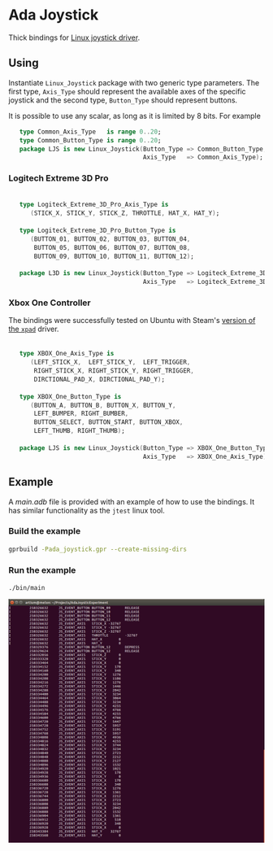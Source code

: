 # Ada Joystick

Thick bindings for [Linux joystick driver](https://www.kernel.org/doc/Documentation/input/joystick-api.txt).

## Using

Instantiate `Linux_Joystick` package with two generic type parameters. 
The first type, `Axis_Type` should represent the available axes of the specific joystick and the second type, `Button_Type` should represent buttons.

It is possible to use any scalar, as long as it is limited by 8 bits. For example

```Ada
   type Common_Axis_Type   is range 0..20;
   type Common_Button_Type is range 0..20;
   package LJS is new Linux_Joystick(Button_Type => Common_Button_Type,
                                     Axis_Type   => Common_Axis_Type);
```

### Logitech Extreme 3D Pro

```Ada

   type Logiteck_Extreme_3D_Pro_Axis_Type is
      (STICK_X, STICK_Y, STICK_Z, THROTTLE, HAT_X, HAT_Y);

   type Logiteck_Extreme_3D_Pro_Button_Type is 
      (BUTTON_01, BUTTON_02, BUTTON_03, BUTTON_04,
       BUTTON_05, BUTTON_06, BUTTON_07, BUTTON_08,
       BUTTON_09, BUTTON_10, BUTTON_11, BUTTON_12);
   
   package L3D is new Linux_Joystick(Button_Type => Logiteck_Extreme_3D_Pro_Button_Type,
                                     Axis_Type   => Logiteck_Extreme_3D_Pro_Axis_Type);

```


### Xbox One Controller

The bindings were successfully tested on Ubuntu with Steam's [version of the ```xpad```](https://github.com/paroj/xpad) driver.

```Ada

   type XBOX_One_Axis_Type is
      (LEFT_STICK_X,  LEFT_STICK_Y,  LEFT_TRIGGER, 
       RIGHT_STICK_X, RIGHT_STICK_Y, RIGHT_TRIGGER, 
       DIRCTIONAL_PAD_X, DIRCTIONAL_PAD_Y);

   type XBOX_One_Button_Type is 
      (BUTTON_A, BUTTON_B, BUTTON_X, BUTTON_Y,
       LEFT_BUMPER, RIGHT_BUMBER, 
       BUTTON_SELECT, BUTTON_START, BUTTON_XBOX, 
       LEFT_THUMB, RIGHT_THUMB);
   
   package LJS is new Linux_Joystick(Button_Type => XBOX_One_Button_Type,
                                     Axis_Type   => XBOX_One_Axis_Type);

```

## Example

A _main.adb_ file is provided with an example of how to use the bindings. It has similar functionality as the ```jtest``` linux tool.

### Build the example

```bash
gprbuild -Pada_joystick.gpr --create-missing-dirs
```

### Run the example

```bash
./bin/main
```

![Screenshot of example with Logitech Extreme 3D Pro](example.png)

